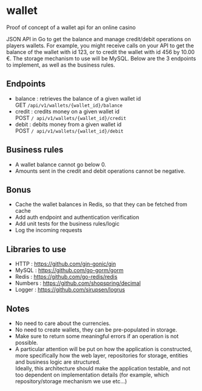 # wallet
Proof of concept of a wallet api for an online casino


JSON API in Go to get the balance and manage credit/debit operations on players wallets. 
For example, you might receive calls on your API to get the balance of the wallet with id 123, or to credit the wallet with id 456 by 10.00 €. 
The storage mechanism to use will be MySQL.
Below are the 3 endpoints to implement, as well as the business rules.
 
## Endpoints

- balance : retrieves the balance of a given wallet id  
GET `/api/v1/wallets/{wallet_id}/balance` 
- credit : credits money on a given wallet id  
POST `/ api/v1/wallets/{wallet_id}/credit`
- debit : debits money from a given wallet id  
POST `/ api/v1/wallets/{wallet_id}/debit`

## Business rules
- A wallet balance cannot go below 0.
- Amounts sent in the credit and debit operations cannot be negative.

## Bonus
- Cache the wallet balances in Redis, so that they can be fetched from cache
- Add auth endpoint and authentication verification
- Add unit tests for the business rules/logic
- Log the incoming requests

## Libraries to use
- HTTP : https://github.com/gin-gonic/gin
- MySQL : https://github.com/go-gorm/gorm
- Redis : https://github.com/go-redis/redis
- Numbers : https://github.com/shopspring/decimal
- Logger : https://github.com/sirupsen/logrus

## Notes
- No need to care about the currencies.
- No need to create wallets, they can be pre-populated in storage.
- Make sure to return some meaningful errors if an operation is not possible.
- A particular attention will be put on how the application is constructed, more
specifically how the web layer, repositories for storage, entities and business logic are structured.  
Ideally, this architecture should make the application testable, and not too dependent on implementation details (for example, which repository/storage mechanism we use etc...)
